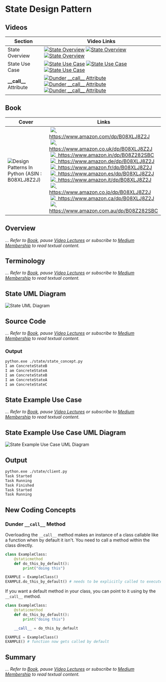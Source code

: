 # State Design Pattern

## Videos

Section | Video Links
-|-
State Overview | <a id="udemyVideoLink" href="https://www.udemy.com/course/design-patterns-in-python/learn/lecture/25650184/?referralCode=7493DBBBF97FF2B0D24D" target="_blank" title="State Overview"><img src="/img/udemy_btn_sm.gif" alt="State Overview"/></a>&nbsp;<a id="ytVideoLink" href="https://youtu.be/Uh8hnm0jVgI&list=PLKWUX7aMnlEJzRvCXnwFEdk_WJDNjMDOo" target="_blank" title="State Overview"><img src="/img/yt_btn_sm.gif" alt="State Overview"/></a>&nbsp;<a id="skillShareVideoLink" href="https://skl.sh/34SM2Xg" target="_blank" title="State Overview"><img src="/img/skillshare_btn_sm.gif" alt="State Overview"/></a>
State Use Case | <a id="udemyVideoLink" href="https://www.udemy.com/course/design-patterns-in-python/learn/lecture/25650190/?referralCode=7493DBBBF97FF2B0D24D" target="_blank" title="State Use Case"><img src="/img/udemy_btn_sm.gif" alt="State Use Case"/></a>&nbsp;<a id="ytVideoLink" href="https://youtu.be/XMLVWYuxpuo&list=PLKWUX7aMnlEJzRvCXnwFEdk_WJDNjMDOo" target="_blank" title="State Use Case"><img src="/img/yt_btn_sm.gif" alt="State Use Case"/></a>&nbsp;<a id="skillShareVideoLink" href="https://skl.sh/34SM2Xg" target="_blank" title="State Use Case"><img src="/img/skillshare_btn_sm.gif" alt="State Use Case"/></a>
**\_\_call\_\_** Attribute | <a id="udemyVideoLink" href="https://www.udemy.com/course/design-patterns-in-python/learn/lecture/25650196/?referralCode=7493DBBBF97FF2B0D24D" target="_blank" title="Dunder __call__ Attribute"><img src="/img/udemy_btn_sm.gif" alt="Dunder __call__ Attribute"/></a>&nbsp;<a id="ytVideoLink" href="https://youtu.be/gGlSJo5NoRA&list=PLKWUX7aMnlEJzRvCXnwFEdk_WJDNjMDOo" target="_blank" title="Dunder __call__ Attribute"><img src="/img/yt_btn_sm.gif" alt="Dunder __call__ Attribute"/></a>&nbsp;<a id="skillShareVideoLink" href="https://skl.sh/34SM2Xg" target="_blank" title="Dunder __call__ Attribute"><img src="/img/skillshare_btn_sm.gif" alt="Dunder __call__ Attribute"/></a>

## Book 

Cover | Links
-|-
![Design Patterns In Python (ASIN : B08XLJ8Z2J)](/img/design_patterns_in_python_book_125x178.jpg) | &nbsp;<a href="https://www.amazon.com/dp/B08XLJ8Z2J"><img src="/img/flag_us.gif">&nbsp; https://www.amazon.com/dp/B08XLJ8Z2J</a><br/>&nbsp;<a href="https://www.amazon.co.uk/dp/B08XLJ8Z2J"><img src="/img/flag_uk.gif">&nbsp; https://www.amazon.co.uk/dp/B08XLJ8Z2J</a><br/>&nbsp;<a href="https://www.amazon.in/dp/B08Z282SBC"><img src="/img/flag_in.gif">&nbsp; https://www.amazon.in/dp/B08Z282SBC</a><br/>&nbsp;<a href="https://www.amazon.de/dp/B08XLJ8Z2J"><img src="/img/flag_de.gif">&nbsp; https://www.amazon.de/dp/B08XLJ8Z2J</a><br/>&nbsp;<a href="https://www.amazon.fr/dp/B08XLJ8Z2J"><img src="/img/flag_fr.gif">&nbsp; https://www.amazon.fr/dp/B08XLJ8Z2J</a><br/>&nbsp;<a href="https://www.amazon.es/dp/B08XLJ8Z2J"><img src="/img/flag_es.gif">&nbsp; https://www.amazon.es/dp/B08XLJ8Z2J</a><br/>&nbsp;<a href="https://www.amazon.it/dp/B08XLJ8Z2J"><img src="/img/flag_it.gif">&nbsp; https://www.amazon.it/dp/B08XLJ8Z2J</a><br/>&nbsp;<a href="https://www.amazon.co.jp/dp/B08XLJ8Z2J"><img src="/img/flag_jp.gif">&nbsp; https://www.amazon.co.jp/dp/B08XLJ8Z2J</a><br/>&nbsp;<a href="https://www.amazon.ca/dp/B08XLJ8Z2J"><img src="/img/flag_ca.gif">&nbsp; https://www.amazon.ca/dp/B08XLJ8Z2J</a><br/>&nbsp;<a href="https://www.amazon.com.au/dp/B08Z282SBC"><img src="/img/flag_au.gif">&nbsp; https://www.amazon.com.au/dp/B08Z282SBC</a>

## Overview

_... Refer to [Book](https://www.amazon.com/dp/B08Z282SBC), pause [Video Lectures](#videos) or subscribe to [Medium Membership](https://sean-bradley.medium.com/membership) to read textual content._

## Terminology

_... Refer to [Book](https://www.amazon.com/dp/B08Z282SBC), pause [Video Lectures](#videos) or subscribe to [Medium Membership](https://sean-bradley.medium.com/membership) to read textual content._

## State UML Diagram

![State UML Diagram](/img/state_concept.svg)

## Source Code

_... Refer to [Book](https://www.amazon.com/dp/B08Z282SBC), pause [Video Lectures](#videos) or subscribe to [Medium Membership](https://sean-bradley.medium.com/membership) to read textual content._

### Output

``` bash
python.exe ./state/state_concept.py
I am ConcreteStateB
I am ConcreteStateA
I am ConcreteStateB
I am ConcreteStateA
I am ConcreteStateC
```

## State Example Use Case

_... Refer to [Book](https://www.amazon.com/dp/B08Z282SBC), pause [Video Lectures](#videos) or subscribe to [Medium Membership](https://sean-bradley.medium.com/membership) to read textual content._

## State Example Use Case UML Diagram

![State Example Use Case UML Diagram](/img/state_example.svg)

## Output

``` bash
python.exe ./state/client.py
Task Started
Task Running
Task Finished
Task Started
Task Running
```

## New Coding Concepts

### Dunder `__call__` Method

Overloading the `__call__` method makes an instance of a class callable like a function when by default it isn't. You need to call a method within the class directly. 

``` python
class ExampleClass:
    @staticmethod
    def do_this_by_default():
        print("doing this")

EXAMPLE = ExampleClass()
EXAMPLE.do_this_by_default() # needs to be explicitly called to execute
```

If you want a default method in your class, you can point to it using by the `__call__` method.

``` python
class ExampleClass:
    @staticmethod
    def do_this_by_default():
        print("doing this")

    __call__ = do_this_by_default

EXAMPLE = ExampleClass()
EXAMPLE() # function now gets called by default
```

## Summary

_... Refer to [Book](https://www.amazon.com/dp/B08Z282SBC), pause [Video Lectures](#videos) or subscribe to [Medium Membership](https://sean-bradley.medium.com/membership) to read textual content._